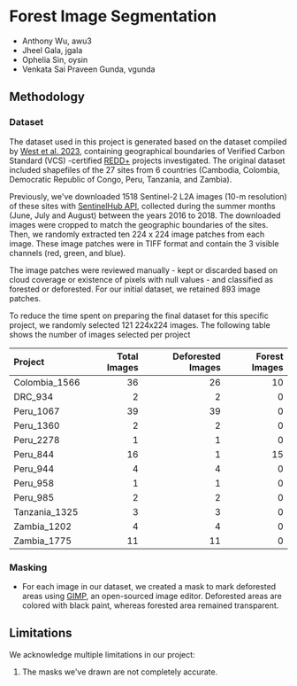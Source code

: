 # Forest Image Segmentation
- Anthony Wu, awu3	
- Jheel Gala, jgala	
- Ophelia Sin, oysin	
- Venkata Sai Praveen Gunda, vgunda

## Methodology

### Dataset
The dataset used in this project is generated based on the dataset compiled by [West et al. 2023](https://www.science.org/doi/10.1126/science.ade3535), containing geographical boundaries of Verified Carbon Standard (VCS) -certified [REDD+](https://unfccc.int/topics/land-use/workstreams/redd/what-is-redd#:~:text='REDD'%20stands%20for%20'Reducing,enhancement%20of%20forest%20carbon%20stocks.) projects investigated. The original dataset included shapefiles of the 27 sites from 6 countries (Cambodia, Colombia, Democratic Republic of Congo, Peru, Tanzania, and Zambia).

Previously, we've downloaded 1518 Sentinel-2 L2A images (10-m resolution) of these sites with [SentinelHub API](https://www.sentinel-hub.com/), collected during the summer months (June, July and August) between the years 2016 to 2018. The downloaded images were cropped to match the geographic boundaries of the sites. Then, we randomly extracted ten 224 x 224 image patches from each image. These image patches were in TIFF format and contain the 3 visible channels (red, green, and blue). 

The image patches were reviewed manually - kept or discarded based on cloud coverage or existence of pixels with null values - and classified as forested or deforested. For our initial dataset, we retained 893 image patches. 

To reduce the time spent on preparing the final dataset for this specific project, we randomly selected 121 224x224 images. The following table shows the number of images selected per project

| Project | Total Images | Deforested Images |Forest Images| 
|:---------------|-------------:|-------------:|-----------------:|
| Colombia_1566  |           36 |           26 |               10 |
| DRC_934        |            2 |            2 |                0 |
| Peru_1067      |           39 |           39 |                0 |
| Peru_1360      |            2 |            2 |                0 |
| Peru_2278      |            1 |            1 |                0 |
| Peru_844       |           16 |            1 |               15 |
| Peru_944       |            4 |            4 |                0 |
| Peru_958       |            1 |            1 |                0 |
| Peru_985       |            2 |            2 |                0 |
| Tanzania_1325  |            3 |            3 |                0 |
| Zambia_1202    |            4 |            4 |                0 |
| Zambia_1775    |           11 |           11 |                0 |

### Masking
- For each image in our dataset, we created a mask to mark deforested areas using [GIMP](https://www.gimp.org/), an open-sourced image editor. Deforested areas are colored with black paint, whereas forested area remained transparent. 

## Limitations
We acknowledge multiple limitations in our project:
1. The masks we've drawn are not completely accurate. 
